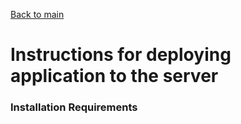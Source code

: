 [Back to main](../README.md)

# Instructions for deploying application to the server

### Installation Requirements


